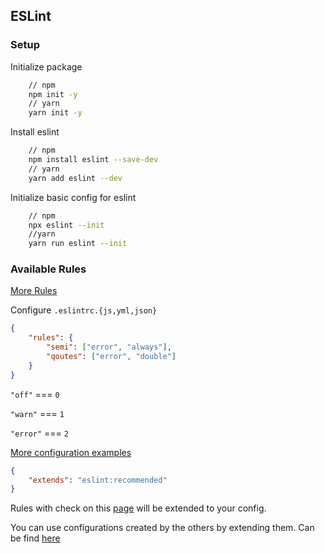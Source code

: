 ## ESLint

### Setup

Initialize package

```bash
	// npm
	npm init -y
	// yarn
	yarn init -y
```

Install eslint

```bash
	// npm
	npm install eslint --save-dev
	// yarn
	yarn add eslint --dev
```

Initialize basic config for eslint


```bash
	// npm
	npx eslint --init
	//yarn
	yarn run eslint --init
```

### Available Rules

[More Rules](https://eslint.org/docs/rules/)

Configure `.eslintrc.{js,yml,json}`

```JSON
{
	"rules": {
		"semi": ["error", "always"],
		"qoutes": ["error", "double"]
	}
}
```

`"off"` === `0`

`"warn"` === `1`

`"error"` === `2`

[More configuration examples](https://eslint.org/docs/user-guide/configuring)

```JSON
{
	"extends": "eslint:recommended"
}
```

Rules with check on this [page](https://eslint.org/docs/rules/) will be extended to your config.

You can use configurations created by the others by extending them. Can be find [here](https://www.npmjs.com/search?q=eslint-config)
